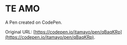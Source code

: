 # TE AMO

A Pen created on CodePen.

Original URL: [https://codepen.io/jtamayo/pen/qBaqKRp](https://codepen.io/jtamayo/pen/qBaqKRp).

